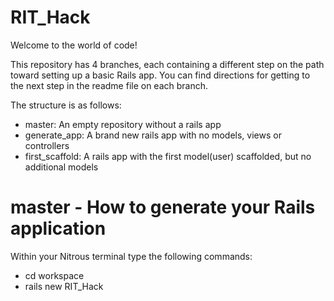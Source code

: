 RIT_Hack
========

Welcome to the world of code!

This repository has 4 branches, each containing a different step on the path toward setting up a basic Rails app. You can find directions for getting to the next step in the readme file on each branch.

The structure is as follows:
- master: An empty repository without a rails app
- generate_app: A brand new rails app with no models, views or controllers
- first_scaffold: A rails app with the first model(user) scaffolded, but no additional models

# master - How to generate your Rails application
Within your Nitrous terminal type the following commands:
- cd workspace
- rails new RIT_Hack
